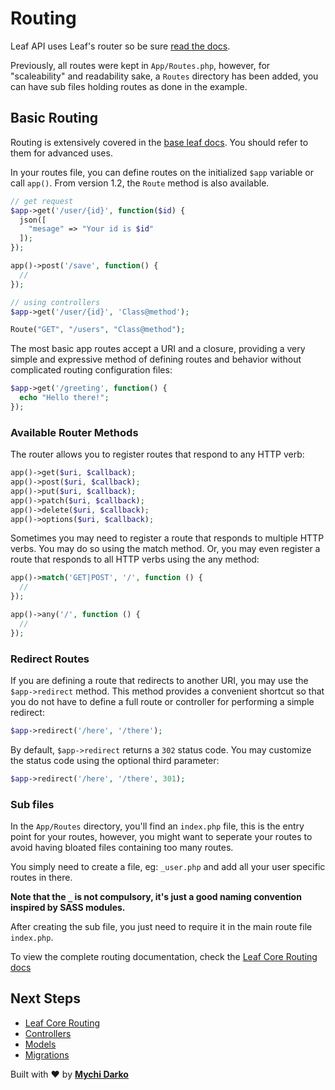 # Routing

Leaf API uses Leaf's router so be sure [read the docs](/leaf/v/2.4-beta/routing/).

Previously, all routes were kept in `App/Routes.php`, however, for "scaleability" and readability sake, a `Routes` directory has been added, you can have sub files holding routes as done in the example.

## Basic Routing

<p class="alert -warning">
  Routing is extensively covered in the <a href="/#/leaf/v/2.4-beta/routing/">base leaf docs</a>. You should refer to them for advanced uses.
</p>

In your routes file, you can define routes on the initialized `$app` variable or call `app()`. From version 1.2, the `Route` method is also available.

```php
// get request
$app->get('/user/{id}', function($id) {
  json([
    "mesage" => "Your id is $id"
  ]);
});

app()->post('/save', function() {
  // 
});

// using controllers
$app->get('/user/{id}', 'Class@method');

Route("GET", "/users", "Class@method");
```

The most basic app routes accept a URI and a closure, providing a very simple and expressive method of defining routes and behavior without complicated routing configuration files:

```php
$app->get('/greeting', function() {
  echo "Hello there!";
});
```

### Available Router Methods

The router allows you to register routes that respond to any HTTP verb:

```php
app()->get($uri, $callback);
app()->post($uri, $callback);
app()->put($uri, $callback);
app()->patch($uri, $callback);
app()->delete($uri, $callback);
app()->options($uri, $callback);
```

Sometimes you may need to register a route that responds to multiple HTTP verbs. You may do so using the match method. Or, you may even register a route that responds to all HTTP verbs using the any method:

```php
app()->match('GET|POST', '/', function () {
  //
});

app()->any('/', function () {
  //
});
```

### Redirect Routes

If you are defining a route that redirects to another URI, you may use the `$app->redirect` method. This method provides a convenient shortcut so that you do not have to define a full route or controller for performing a simple redirect:

```php
$app->redirect('/here', '/there');
```

By default, `$app->redirect` returns a `302` status code. You may customize the status code using the optional third parameter:

```php
$app->redirect('/here', '/there', 301);
```

### Sub files

In the `App/Routes` directory, you'll find an `index.php` file, this is the entry point for your routes, however, you might want to seperate your routes to avoid having bloated files containing too many routes.

You simply need to create a file, eg: `_user.php` and add all your user specific routes in there.

**Note that the `_` is not compulsory, it's just a good naming convention inspired by SASS modules.**

After creating the sub file, you just need to require it in the main route file `index.php`.

To view the complete routing documentation, check the [Leaf Core Routing docs](/leaf/v/2.4-beta/routing/)

## Next Steps

- [Leaf Core Routing](/leaf/v/2.4-beta/routing/)
- [Controllers](/leaf-api/v/2.0/core/controllers)
- [Models](/leaf-api/v/2.0/core/models)
- [Migrations](/leaf-api/v/2.0/database/migrations)

Built with ❤ by [**Mychi Darko**](//mychi.netlify.app)

